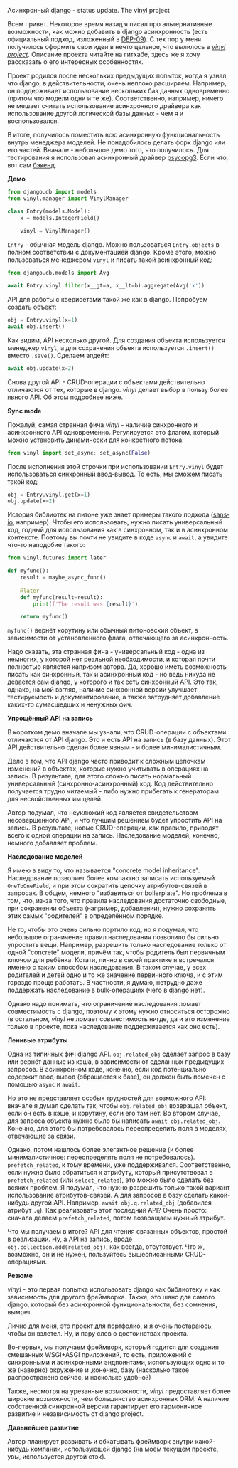 Асинхронный django - status update. The vinyl project

Всем привет. Некоторое время назад я писал про альтернативные 
возможности, как можно добавить в django асинхронность (есть официальный 
подход, изложенный в [DEP-09](https://github.com/django/deps/blob/main/accepted/0009-async.rst)). С тех пор у меня 
получилось оформить свои идеи 
в нечто 
цельное, что вылилось в [*vinyl project*](https://github.com/pwtail/vinyl). 
Описание проекта читайте на гитхабе, здесь же я хочу рассказать о его 
интересных особенностях.

Проект родился после нескольких предыдущих попыток, когда я узнал, что 
django, в действительности, очень неплохо расширяем. Например, он поддерживает 
использование 
нескольких баз данных одновременно (притом что модели одни и те же). 
Соответственно, например, ничего не мешает считать использование асинхронного 
драйвера 
как использование другой логической базы данных - чем я и воспользовался.

В итоге, получилось поместить всю асинхронную функциональность внутрь 
менеджера моделей. Не понадобилось делать форк django или его частей. Вначале - небольшое демо того, что получилось. Для тестирования я 
использовал асинхронный драйвер [psycopg3](https://www.psycopg.org/psycopg3/). Если что, вот сам [бэкенд](https://github.com/pwtail/django-psycopg3-backend).

**Демо**

```python
from django.db import models
from vinyl.manager import VinylManager

class Entry(models.Model):
    x = models.IntegerField()
    
    vinyl = VinylManager()
```

`Entry` - обычная модель django. Можно пользоваться `Entry.objects` в полном 
соответствии с документацией django. Кроме этого, можно пользоваться 
менеджером `vinyl` и писать такой 
асинхронный код:

```python
from django.db.models import Avg

await Entry.vinyl.filter(x__gt=a, x__lt=b).aggregate(Avg('x'))
```

API для работы с кверисетами такой же как в django. Попробуем создать объект:

```python
obj = Entry.vinyl(x=1)
await obj.insert()
```

Как видим, API несколько другой. Для создания объекта используется менеджер 
`vinyl`, 
а для сохранения объекта используется `.insert()` вместо `.save()`.
Сделаем апдейт:

```python
await obj.update(x=2)
```

Снова другой API - CRUD-операции с объектами действительно отличаются от тех, 
которые в django. *vinyl* делает выбор в пользу более явного API. Об этом 
подробнее ниже.

**Sync mode**

Пожалуй, самая странная фича *vinyl* - наличие синхронного и 
асинхронного API одновременно. Регулируется это флагом, который можно 
установить динамически для конкретного потока:

```python
from vinyl import set_async; set_async(False)
```

После исполнения этой строчки при использовании `Entry.vinyl` будет 
использоваться синхронный ввод-вывод. То есть, мы сможем писать такой код:

```python
obj = Entry.vinyl.get(x=1)
obj.update(x=2)
```

История библиотек на питоне уже знает примеры такого подхода ([sans-io](https://sans-io.readthedocs.io/), например). Чтобы его использовать, нужно 
писать 
универсальный код, годный для использования как в синхронном, так и в 
асинхронном контексте. Поэтому вы почти не увидите в коде `async` и `await`, 
а увидите что-то наподобие такого:

```python
from vinyl.futures import later

def myfunc():
    result = maybe_async_func()
    
    @later
    def myfunc(result=result):
        print(f'The result was {result}')

    return myfunc()
```

`myfunc()` вернёт корутину или обычный питоновский объект, в зависимости от 
установленного флага, отвечающего за асинхронность.

Надо сказать, эта странная фича - универсальный код - одна из немногих, у
которой нет реальной необходимости, и которая почти полностью является
капризом 
автора. Да, хорошо иметь возможность писать как синхронный, так и 
асинхронный код - но ведь никуда не девается сам django, у которого и так есть 
синхронный API. Это так, однако, на мой взгляд, наличие синхронной версии 
улучшает 
тестируемость и документирование, а также затрудняет добавление каких-то 
сумасшедших 
и ненужных фич.

**Упрощённый API на запись**

В коротком демо вначале мы узнали, что CRUD-операции с объектами отличаются 
от API django. Это и есть API на запись (в базу данных). Этот API 
действительно сделан более явным - и более минималистичным.

Дело в том, что API django часто приводит к сложным цепочкам изменений в 
объектах, которые нужно учитывать в операциях на запись. В результате, для 
этого сложно писать нормальный универсальный (синхронно-асинхронный) код. 
Код действительно получается трудно читаемый - либо нужно прибегать к 
генераторам для несвойственных им целей.

Автор подумал, что неуклюжий код является свидетельством несовершенного API,
и что лучшим решением будет упростить API на запись. В 
результате, новые CRUD-операции, как правило, приводят всего к одной 
операции на запись. Наследование моделей, конечно, немного добавляет проблем.

**Наследование моделей**

Я имею в виду то, что называется "concrete model inheritance". Наследование 
позволяет 
более компактно записать используемый `OneToOneField`, и при этом 
сократить цепочку атрибутов-связей в запросах. В общем, немного "избавиться от 
boilerplate". Но проблема в том, что, из-за того, что правила наследования 
достаточно свободные, при сохранении объекта (например, добавлении), 
нужно сохранять этих самых "родителей" в определённом порядке.

Не то, чтобы это очень сильно портило код, но я подумал, что небольшое 
ограничение правил наследования позволило бы сильно упростить вещи. Например,
разрешить только наследование только от одной "concrete" модели, причём так,
чтобы родитель был первичным ключом для ребёнка. Кстати, лично в своей 
практике я 
встречался именно с таким способом наследования. В таком случае, у всех 
родителей и детей одно и то же значение первичного ключа, и с этим гораздо 
проще работать. В частности, я думаю, нетрудно даже поддержать 
наследование в 
bulk-операциях (чего в django нет).

Однако надо понимать, что ограничение наследования ломает совместимость с 
django, поэтому к этому нужно относиться осторожно (в остальном, *vinyl* не 
ломает совместимость нигде, да и это изменение только в проекте, пока 
наследование поддерживается как оно есть).

**Ленивые атрибуты**

Одна из типичных фич django API. `obj.related_obj` сделает запрос в базу или 
вернёт данные из кэша, в зависимости от сделанных предыдущих запросов. В 
асинхронном коде, конечно, если код потенциально содержит ввод-вывод 
(обращается к базе), он должен быть помечен с помощью `async` и `await`.

Но это не представляет особых трудностей для возможного API: вначале я думал 
сделать так, чтобы `obj.related_obj` возвращал объект, если он есть в кэше, 
и корутину, если его там нет. Во втором случае, для запроса объекта нужно 
было бы написать `await obj.related_obj`. Конечно, для этого бы 
потребовалось переопределить поля в моделях, отвечающие за связи.

Однако, потом нашлось более элегантное решение (и более 
минималистичное: переопределять поля не потребовалось). `prefetch_related`, к 
тому времени, уже поддерживался. Соответственно, если нужно было обратиться 
к атрибуту, который присутствовал в `prefetch_related` (или `select_related`), 
это можно 
было 
сделать без всяких проблем. Я подумал, что нужно разрешить только такой 
вариант использование атрибутов-связей. А для запросов в базу сделать 
какой-нибудь другой API. Например, `await obj.q.related_obj` (добавился 
атрибут `.q`). Как реализовать этот последний API? Очень просто: сначала 
делаем `prefetch_related`, потом возвращаем нужный атрибут.

Что мы получаем в итоге? API для чтения связанных объектов, простой в 
реализации. Ну, а API на запись, вроде `obj.collection.add(related_obj)`, 
как всегда, отсутствует. Что ж, возможно, он и не нужен, пользуйтесь 
вышеописанными CRUD-операциями.

**Резюме**

*vinyl* - это первая попытка использовать django как библиотеку и 
как зависимость для другого фреймворка. Также, это шанс для самого 
django, который без асинхронной функциональности, без сомнения, вымрет.

Лично для меня, это проект для портфолио, и я очень постараюсь, чтобы он 
взлетел. Ну, и пару слов о достоинствах проекта.

Во-первых, мы получаем фреймворк, который 
годится для создания смешанных WSGI+ASGI приложений, то есть, приложений с 
синхронными и асинхронными эндпоинтами, использующих одно и то же (наверно) 
окружение и ,конечно, базу (насколько 
такое 
распространено сейчас, и насколько удобно?)

Также, несмотря на урезанные возможности, *vinyl* предоставляет 
более широкие возможности, чем большинство асинхронных ORM. А 
наличие собственной синхронной версии гарантирует его гармоничное развитие и 
независимость от django project.

**Дальнейшее развитие**

Автор планирует развивать и обкатывать фреймворк внутри какой-нибудь компании, 
использующей django (на моём текущем проекте, увы, 
используется другой стэк).